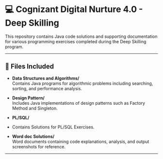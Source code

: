 # 💻 Cognizant Digital Nurture 4.0 - Deep Skilling

This repository contains Java code solutions and supporting documentation for various programming exercises completed during the Deep Skilling program.

---

## 📂 Files Included

- **Data Structures and Algorithms/**  
  Contains Java programs for algorithmic problems including searching, sorting, and performance analysis.

- **Design Pattern/**  
  Includes Java implementations of design patterns such as Factory Method and Singleton.

- **PL/SQL/**
- 
  Contains Solutions for PL/SQL Exercises.

- **Word doc Solutions/**  
  Word documents containing code explanations, analysis, and output screenshots for reference.

---
